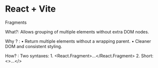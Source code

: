 # React + Vite

 Fragments 
 
 What?: Allows grouping of multiple elements without extra DOM nodes.

 Why ? : • Return multiple elements without a wrapping parent.
          • Cleaner DOM and consistent styling.

How? :  Two syntaxes:
        1. <React.Fragment>...</React.Fragment>
        2. Short: <>...</>


